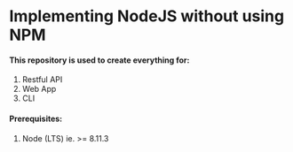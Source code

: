 # Implementing NodeJS without using NPM

#### This repository is used to create everything for:
1. Restful API
2. Web App
3. CLI

#### Prerequisites:
1. Node (LTS) ie. >= 8.11.3